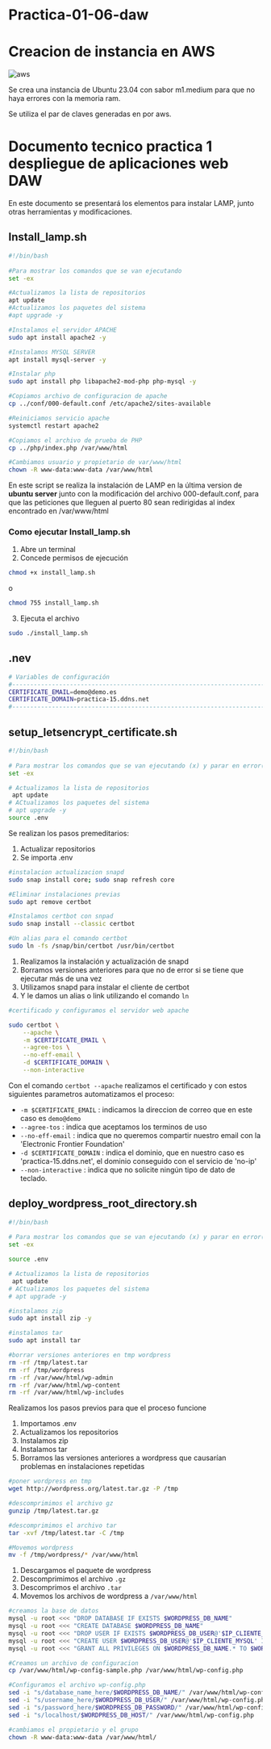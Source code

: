 # Practica-01-06-daw
# Creacion de instancia en AWS

![aws](https://github.com/LuzSerranoDiaz/Practica-01-05-daw/assets/125549381/5efad519-0b5d-49fb-84b0-920bee02954a)

Se crea una instancia de Ubuntu 23.04 con sabor m1.medium para que no haya errores con la memoria ram.

Se utiliza el par de claves generadas en por aws.

# Documento tecnico practica 1 despliegue de aplicaciones web DAW

En este documento se presentará los elementos para instalar LAMP, junto otras herramientas y modificaciones.

## Install_lamp.sh
```bash
#!/bin/bash
 
#Para mostrar los comandos que se van ejecutando
set -ex

#Actualizamos la lista de repositorios
apt update
#Actualizamos los paquetes del sistema
#apt upgrade -y

#Instalamos el servidor APACHE
sudo apt install apache2 -y

#Instalamos MYSQL SERVER
apt install mysql-server -y

#Instalar php 
sudo apt install php libapache2-mod-php php-mysql -y

#Copiamos archivo de configuracion de apache
cp ../conf/000-default.conf /etc/apache2/sites-available

#Reiniciamos servicio apache
systemctl restart apache2

#Copiamos el archivo de prueba de PHP
cp ../php/index.php /var/www/html

#Cambiamos usuario y propietario de var/www/html
chown -R www-data:www-data /var/www/html
```
En este script se realiza la instalación de LAMP en la última version de **ubuntu server** junto con la modificación del archivo 000-default.conf, para que las peticiones que lleguen al puerto 80 sean redirigidas al index encontrado en /var/www/html
### Como ejecutar Install_lamp.sh
1. Abre un terminal
2. Concede permisos de ejecución
 ```bash
 chmod +x install_lamp.sh
 ```
 o
 ```bash
 chmod 755 install_lamp.sh
 ```
 3. Ejecuta el archivo
 ```bash
 sudo ./install_lamp.sh
 ```
## .nev
```bash
# Variables de configuración
#-----------------------------------------------------------------------
CERTIFICATE_EMAIL=demo@demo.es
CERTIFICATE_DOMAIN=practica-15.ddns.net
#-----------------------------------------------------------------------
```
## setup_letsencrypt_certificate.sh
```bash
#!/bin/bash
 
# Para mostrar los comandos que se van ejecutando (x) y parar en error(e)
set -ex

# Actualizamos la lista de repositorios
 apt update
# ACtualizamos los paquetes del sistema
# apt upgrade -y
source .env
```
Se realizan los pasos premeditarios:
1. Actualizar repositorios
2. Se importa .env
```bash
#instalacion actualizacion snapd
sudo snap install core; sudo snap refresh core

#Eliminar instalaciones previas
sudo apt remove certbot

#Instalamos certbot con snpad
sudo snap install --classic certbot

#Un alias para el comando certbot
sudo ln -fs /snap/bin/certbot /usr/bin/certbot
```
1. Realizamos la instalación y actualización de snapd
2. Borramos versiones anteriores para que no de error si se tiene que ejecutar más de una vez
3. Utilizamos snapd para instalar el cliente de certbot
4. Y le damos un alias o link utilizando el comando `ln`
```bash
#certificado y configuramos el servidor web apache

sudo certbot \
    --apache \
    -m $CERTIFICATE_EMAIL \
    --agree-tos \
    --no-eff-email \
    -d $CERTIFICATE_DOMAIN \
    --non-interactive
```
Con el comando `certbot --apache` realizamos el certificado y con estos siguientes parametros automatizamos el proceso:
* `-m $CERTIFICATE_EMAIL` : indicamos la direccion de correo que en este caso es `demo@demo`
* `--agree-tos` : indica que aceptamos los terminos de uso
* `--no-eff-email` : indica que no queremos compartir nuestro email con la 'Electronic Frontier Foundation' 
* `-d $CERTIFICATE_DOMAIN` : indica el dominio, que en nuestro caso es 'practica-15.ddns.net', el dominio conseguido con el servicio de 'no-ip'
* `--non-interactive` : indica que no solicite ningún tipo de dato de teclado.

## deploy_wordpress_root_directory.sh
```bash
#!/bin/bash
 
# Para mostrar los comandos que se van ejecutando (x) y parar en error(e)
set -ex

source .env

# Actualizamos la lista de repositorios
 apt update
# ACtualizamos los paquetes del sistema
# apt upgrade -y

#instalamos zip
sudo apt install zip -y

#instalamos tar
sudo apt install tar

#borrar versiones anteriores en tmp wordpress
rm -rf /tmp/latest.tar
rm -rf /tmp/wordpress
rm -rf /var/www/html/wp-admin
rm -rf /var/www/html/wp-content
rm -rf /var/www/html/wp-includes
```
Realizamos los pasos previos para que el proceso funcione
1. Importamos .env
2. Actualizamos los repositorios
3. Instalamos zip
4. Instalamos tar
5. Borramos las versiones anteriores a wordpress que causarían problemas en instalaciones repetidas
```bash
#poner wordpress en tmp
wget http://wordpress.org/latest.tar.gz -P /tmp

#descomprimimos el archivo gz
gunzip /tmp/latest.tar.gz

#descomprimimos el archivo tar
tar -xvf /tmp/latest.tar -C /tmp

#Movemos wordpress 
mv -f /tmp/wordpress/* /var/www/html
```
1. Descargamos el paquete de wordpress
2. Descomprimimos el archivo `.gz`
3. Descomprimos el archivo `.tar`
4. Movemos los archivos de wordpress a `/var/www/html`
```bash
#creamos la base de datos
mysql -u root <<< "DROP DATABASE IF EXISTS $WORDPRESS_DB_NAME"
mysql -u root <<< "CREATE DATABASE $WORDPRESS_DB_NAME"
mysql -u root <<< "DROP USER IF EXISTS $WORDPRESS_DB_USER@'$IP_CLIENTE_MYSQL'"
mysql -u root <<< "CREATE USER $WORDPRESS_DB_USER@'$IP_CLIENTE_MYSQL' IDENTIFIED BY '$WORDPRESS_DB_PASSWORD'"
mysql -u root <<< "GRANT ALL PRIVILEGES ON $WORDPRESS_DB_NAME.* TO $WORDPRESS_DB_USER@'$IP_CLIENTE_MYSQL'"

#Creamos un archivo de configuracion 
cp /var/www/html/wp-config-sample.php /var/www/html/wp-config.php

#Configuramos el archivo wp-config.php
sed -i "s/database_name_here/$WORDPRESS_DB_NAME/" /var/www/html/wp-config.php
sed -i "s/username_here/$WORDPRESS_DB_USER/" /var/www/html/wp-config.php
sed -i "s/password_here/$WORDPRESS_DB_PASSWORD/" /var/www/html/wp-config.php
sed -i "s/localhost/$WORDPRESS_DB_HOST/" /var/www/html/wp-config.php

#cambiamos el propietario y el grupo 
chown -R www-data:www-data /var/www/html/
```
